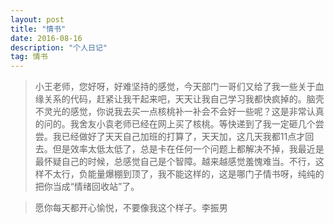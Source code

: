 ```yaml
---
layout: post
title: "情书"
date: 2016-08-16
description: "个人日记"
tag: 情书
---
```


>小王老师，您好呀，好难坚持的感觉，今天部门一哥们又给了我一些关于血缘关系的代码，赶紧让我干起来吧，天天让我自己学习我都快疯掉的。脑壳不灵光的感觉，你说我去买一点核桃补一补会不会好一些呢？这是非常认真的问的。我舍友小袁老师已经在网上买了核桃。等快递到了我一定砸几个尝尝。我已经做好了天天自己加班的打算了，天天加，这几天我都11点才回去。但是效率太低太低了，总是卡在任何一个问题上都解决不掉，我最近是最怀疑自己的时候，总感觉自己是个智障。越来越感觉羞愧难当。不行，这样不太行，负能量爆棚到顶了，我不能这样的，这是哪门子情书呀，纯纯的把你当成“情绪回收站”了。

>愿你每天都开心愉悦，不要像我这个样子。李振男
